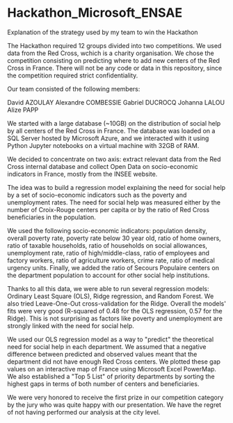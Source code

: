 # Hackathon_Microsoft_ENSAE
Explanation of the strategy used by my team to win the Hackathon

The Hackathon required 12 groups divided into two competitions. We used data from the Red Cross, wchich is a charity organisation. We chose the competition consisting on predicting where to add new centers of the Red Cross in France. 
There will not be any code or data in this repository, since the competition required strict confidentiality.

Our team consisted of the following members:

David AZOULAY
Alexandre COMBESSIE
Gabriel DUCROCQ
Johanna LALOU
Alize PAPP

We started with a large database (~10GB) on the distribution of social help by all centers of the Red Cross in France. The database was loaded on a SQL Server hosted by Microsoft Azure, and we interacted with it using Python Jupyter notebooks on a virtual machine with 32GB of RAM.

We decided to concentrate on two axis: extract relevant data from the Red Cross internal database and collect Open Data on socio-economic indicators in France, mostly from the INSEE website.

The idea was to build a regression model explaining the need for social help by a set of socio-economic indicators such as the poverty and unemployment rates. The need for social help was measured either by the number of Croix-Rouge centers per capita or by the ratio of Red Cross beneficiaries in the population.

We used the following socio-economic indicators: population density, overall poverty rate, poverty rate below 30 year old, ratio of home owners, ratio of taxable households, ratio of households on social allowances, unemployment rate, ratio of high/middle-class, ratio of employees and factory workers, ratio of agriculture workers, crime rate, ratio of medical urgency units. Finally, we added the ratio of Secours Populaire centers on the department population to account for other social help institutions.

Thanks to all this data, we were able to run several regression models: Ordinary Least Square (OLS), Ridge regression, and Random Forest. We also tried Leave-One-Out cross-validation for the Ridge. Overall the models' fits were very good (R-squared of 0.48 for the OLS regression, 0.57 for the Ridge). This is not surprising as factors like poverty and unemployment are strongly linked with the need for social help.

We used our OLS regression model as a way to "predict" the theoretical need for social help in each department. We assumed that a negative difference between predicted and observed values meant that the department did not have enough Red Cross centers. We plotted these gap values on an interactive map of France using Microsoft Excel PowerMap. We also established a "Top 5 List" of priority departments by sorting the highest gaps in terms of both number of centers and beneficiaries.

We were very honored to receive the first prize in our competition category by the jury who was quite happy with our presentation. We have the regret of not having performed our analysis at the city level.
